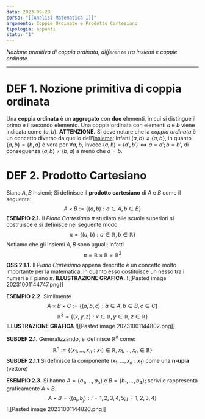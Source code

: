 ```yaml
---
data: 2023-09-28
corso: "[[Analisi Matematica I]]"
argomento: Coppie Ordinate e Prodotto Cartesiano
tipologia: appunti
stato: "1"
---
```

*Nozione primitiva di coppia ordinata, differenze tra insiemi e coppie ordinate.*
- - -
# DEF 1. Nozione primitiva di coppia ordinata
Una **coppia ordinata** è un **aggregato** con **due** elementi, in cui si distingue il primo e il secondo elemento. Una coppia ordinata con elementi $a$ e $b$ viene indicata come $(a,b)$.
**ATTENZIONE.** Si deve notare che la *coppia ordinata* è un concetto diverso da quello dell'[insieme](Teoria%20degli%20Insiemi); infatti $(a,b) \neq \{a,b\}$, in quanto $\{a,b\}=\{b,a\}$ è vera per $\forall a,b$, invece $(a,b)=(a',b') \iff a=a';b=b'$, di conseguenza $(a,b)\neq(b,a)$ a meno che $a=b$.
# DEF 2. Prodotto Cartesiano
Siano $A,B$ insiemi;
Si definisce il **prodotto cartesiano** di $A$ e $B$ come il seguente:
$$A \times B := \{(a,b) : a\in A, b \in B\}$$
**ESEMPIO 2.1.** Il *Piano Cartesiano* $\pi$ studiato alle scuole superiori si costruisce e si definisce nel seguente modo:$$\pi = \{(a,b): a\in \mathbb{R}, b\in\mathbb{R}\}$$Notiamo che gli insiemi $A,B$ sono uguali; infatti $$\pi = \mathbb{R} \times \mathbb{R} = \mathbb{R}^2$$**OSS 2.1.1.** Il *Piano Cartesiano* appena descritto è un concetto molto importante per la matematica, in quanto esso costituisce un nesso tra i numeri e il piano $\pi$.
**ILLUSTRAZIONE GRAFICA.**
![[Pasted image 20231001144747.png]]

**ESEMPIO 2.2.** Similmente $$A \times B \times C := \{(a,b,c) : a\in A, b \in B,c\in C\}$$$$\mathbb{R}^3=\{(x,y,z):x\in\mathbb{R},y\in\mathbb{R},z\in\mathbb{R}\}$$**ILLUSTRAZIONE GRAFICA**
![[Pasted image 20231001144802.png]]

**SUBDEF 2.1.** Generalizzando, si definisce $\mathbb{R}^n$ come: $$\mathbb{R}^n := \{(x_1,\ldots,x_n:x_1)\in\mathbb{R},x_1,\ldots,x_n\in\mathbb{R}\}$$
	**SUBDEF 2.1.1** Si definisce la componente $(x_1,\ldots,x_n:x_1)$ come una **n-upla** (vettore)

**ESEMPIO 2.3.** Si hanno $A=\{a_1,\ldots,a_5\}$ e $B=\{b_1,\ldots,b_4\}$; scrivi e rappresenta graficamente $A \times B$.$$A\times B=\{(a_i,b_j):i=1,2,3,4,5;j=1,2,3,4\}$$![[Pasted image 20231001144820.png]]
